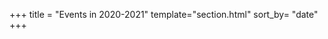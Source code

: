 +++
title = "Events in 2020-2021"
template="section.html"
sort_by= "date"
+++
<!-- 
We have opened applications for our 2020 Michaelmas Term projects (Deadline October 9th):

Check out the Facebook post for more details: [https://www.facebook.com/dsatlse/posts/688539165085634](https://www.facebook.com/dsatlse/posts/688539165085634)




 -->
